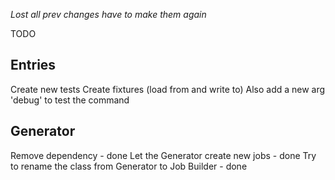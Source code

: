 *Lost all prev changes have to make them again*

TODO

Entries
--------
Create new tests
Create fixtures (load from and write to)
Also add a new arg 'debug' to test the command

Generator
----------
Remove dependency                                     - done
Let the Generator create new jobs                     - done
Try to rename the class from Generator to Job Builder - done
